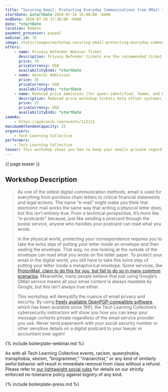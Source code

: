 ```yaml
---
title: "Securing Email: Protecting Everyday Communications from GMail to ProtonMail"
startDate: &startDate 2020-07-26 16:00:00 -0400
endDate: 2020-07-26 17:30:00 -0400
date: *startDate
location: Remote
payment_processor: paypal
webinar_id: 78
image: static/images/workshop.securing-email-protecting-everyday-communications-from-gmail-to-protonmail.rectangle.jpg
offers:
    - name: Privacy Defender Webinar Ticket
      description: Privacy Defender tickets are the recommended ticket type for those who can afford to help fund the digital security and online privacy advocacy communities with their financial resources, are attending the workshop with the support of their employers or other backers, or have other resources available to them. Purchasing tickets at this level makes it possible for us to offer reduced price tickets to those in need.
      price: 70
      priceCurrency: USD
      availabilityEnds: *startDate
    - name: General Admission
      price: 35
      priceCurrency: USD
      availabilityEnds: *startDate
    - name: Reduced price admission (for queer-identified, femme, and BIPOC people)
      description: Reduced price workshop tickets help offset systemic biases prevalent in society and in the technology sector especially.
      price: 25
      priceCurrency: USD
      availabilityEnds: *startDate
sameAs:
    - https://gobrunch.com/events/112113
maximumAttendeeCapacity: 15
organizers:
    - Tech Learning Collective
performers:
    - Tech Learning Collective
teaser: This workshop shows you how to keep your emails private regardless of what email provider you use. By learning how to use the freely and widely available Pretty Good Privacy (PGP) cryptosystem in email, you will see how easy it is to not only encrypt messages so that they remain confidential, but also how to make sure the emails you get were really sent by the people they claim to be from. Once you're able to verify the sender of email you receive, you're far less likely to get caught up in an email phishing scam ever again.
---
```


{{ page.teaser }}

## Workshop Description

> As one of the oldest digital communication methods, email is used for everything from pointless chain letters to critical financial statements and legal actions. The name &ldquo;e-mail&rdquo; might make you think that electronic mail works the same way that writing a physical letter does, but this isn&rsquo;t entirely true. From a technical perspective, it&rsquo;s more like &ldquo;e-postcards&rdquo; because, just like sending a postcard through the postal service, anyone who handles your postcard can read what you wrote.
>
> In the physical world, protecting your correspondence requires you to take the extra step of putting your letter inside an envelope and then sealing the envelope. That way, no one looking at the outside of the envelope can read what you wrote on the letter paper. To protect your email in the digital world, you still have to take this extra step of putting your letter inside a metaphorical envelope. Some services, like [ProtonMail, claim to do this for you, but fail to do so in many common scenarios](https://github.com/AnarchoTechNYC/meta/wiki/ProtonMail). Meanwhile, many people believe that just using Google&rsquo;s GMail service means all your email content is always readable by Google, but this isn&rsquo;t always true either.
>
> This workshop will demystify the nuance of email privacy and security. By using [freely available OpenPGP-compatible software](https://prism-break.org/en/protocols/gpg/), which has been available since 1991, the Tech Learning Collective&rsquo;s cybersecurity instructors will show you how you can keep your message contents private regardless of the email service provider you use. Never send paperwork with your social security number or other sensitive details on a digital postcard to your lawyer or accountant ever again!

{% include boilerplate-webinar.md %}

As with all Tech Learning Collective events, racism, queerphobia, transphobia, sexism, &ldquo;brogrammer,&rdquo; &ldquo;manarchist,&rdquo; or any kind of similarly awful behavior *will* result in immediate removal from class without a refund. Please refer to [our lightweight social rules](https://github.com/AnarchoTechNYC/meta/wiki/Social-rules) for details on our strictly enforced no-tolerance policy against bigotry of any kind.

{% include boilerplate-press.md %}
